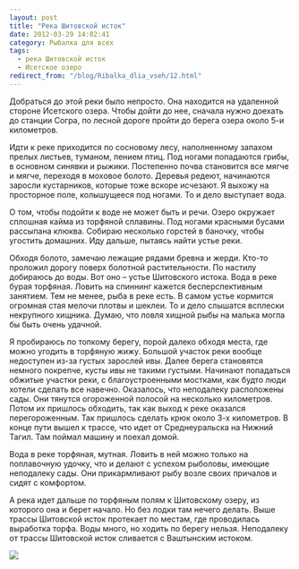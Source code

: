 ```yaml
---
layout: post
title: "Река Шитовской исток"
date: 2012-03-29 14:02:41
category: Рыбалка для всех
tags:
  - река Шитовской исток
  - Исетское озеро
redirect_from: "/blog/Ribalka_dlia_vseh/12.html"
---
```

Добраться до этой реки было непросто. Она находится на удаленной стороне
Исетского озера. Чтобы дойти до нее, сначала нужно доехать до станции
Согра, по лесной дороге пройти до берега озера около 5-и километров.

Идти к реке приходится по сосновому лесу, наполненному запахом прелых
листьев, туманом, пением птиц. Под ногами попадаются грибы, в основном
синявки и рыжики. Постепенно почва становится все мягче и мягче,
переходя в моховое болото. Деревья редеют, начинаются заросли
кустарников, которые тоже вскоре исчезают. Я выхожу на просторное поле,
колышущееся под ногами. То и дело выступает вода.

О том, чтобы подойти к воде не может быть и речи. Озеро окружает
сплошная кайма из торфяной сплавины. Под ногами красными бусами
рассыпана клюква. Собираю несколько горстей в баночку, чтобы угостить
домашних. Иду дальше, пытаясь найти устье реки.

Обходя болото, замечаю лежащие рядами бревна и жерди. Кто-то проложил
дорогу поверх болотной растительности. По настилу добираюсь до воды. Вот
оно – устье Шитовского истока. Вода в реке бурая торфяная. Ловить на
спиннинг кажется бесперспективным занятием. Тем не менее, рыба в реке
есть. В самом устье кормится огромная стая мелочи плотвы и шеклеи. То и
дело слышатся всплески некрупного хищника. Думаю, что ловля хищной рыбы
на малька могла бы быть очень удачной.

Я пробираюсь по топкому берегу, порой далеко обходя места, где можно
угодить в торфяную жижу. Большой участок реки вообще недоступен из-за
густых зарослей ивы. Далее берега становятся немного покрепче, кусты ивы
не такими густыми. Начинают попадаться обжитые участки реки, с
благоустроенными мостками, как будто люди хотели сделать все навечно.
Оказалось, что неподалеку расположены сады. Они тянутся огороженной
полосой на несколько километров. Потом их пришлось обходить, так как
выход к реке оказался перегороженным. Так пришлось сделать крюк около
3-х километров. В конце пути вышел к трассе, что идет от Среднеуральска
на Нижний Тагил. Там поймал машину и поехал домой.

Вода в реке торфяная, мутная. Ловить в ней можно только на поплавочную
удочку, что и делают с успехом рыболовы, имеющие неподалеку сады. Они
прикармливают рыбу возле своих причалов и сидят с комфортом.

А река идет дальше по торфяным полям к Шитовскому озеру, из которого она
и берет начало. Но без лодки там нечего делать. Выше трассы Шитовской
исток протекает по местам, где проводилась выработка торфа. Воды много,
но ходить по берегу нельзя. Неподалеку от трассы Шитовской исток
сливается с Ваштынским истоком.

![](http://fishingguru.ru/uploads/images/00/00/01/2012/03/29/140199.jpg)
